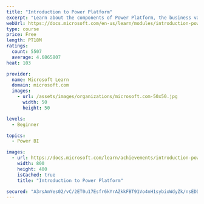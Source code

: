 ```yaml
---
title: "Introduction to Power Platform"
excerpt: "Learn about the components of Power Platform, the business value for customers, and security of the technology."
webUrl: https://docs.microsoft.com/en-us/learn/modules/introduction-power-platform/
type: course
price: Free
length: PT18M
ratings:
  count: 5507
  average: 4.6865807
heat: 103

provider:
  name: Microsoft Learn
  domain: microsoft.com
  images:
    - url: /assets/images/organizations/microsoft.com-50x50.jpg
      width: 50
      height: 50

levels:
  - Beginner

topics:
  - Power BI

images:
  - url: https://docs.microsoft.com/learn/achievements/introduction-power-platform-social.png
    width: 800
    height: 400
    isCached: true
    title: "Introduction to Power Platform"

secured: "A3rsAmYes02/vC/2ET0u17Esfr6kYrAZkkFBT91Vo4nH1sybioWdyZk/nsEDD612Rp7xFWCagWnEBZAnyF0lcvdyFMgUHaOo3SGIW73NxXf09SVRl80r13XCPq8HjRm90DzBY0ilxqfQe4bEYfqkeqe1BS8IF/Hfn2Vzt5K1YoXzMYqhpO6JKKtk5Kgm5FfPgjKY8DIE7NZZrzAiwWNJp+bDiPjbWDEtIZmaIN8bkuEAyp2HQ7pCETfWK4ZUHskOSZ6qYLqtTW5NjDTw7tLXZQ4iPNQJaIkVkpzxmhWinaUS56xarf3eoJQgT2hgYDPMS/xqeJgMHc7U6S/FBqyZgy4+RsVKkYByNr+pUhEeqEEusEo1ptuJ5ZMFKrbv8dX7IWPvdyeOtVZ5GoF8QWwRZg==;Q12AKxI0+TjlopPeImaEDA=="
---
```


